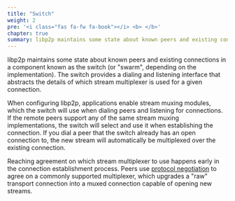 ```yaml
---
title: "Switch"
weight: 2
pre: '<i class="fas fa-fw fa-book"></i> <b> </b>'
chapter: true
summary: libp2p maintains some state about known peers and existing connections in a component known as the switch
---
```


libp2p maintains some state about known peers and existing connections in a component known as the switch (or "swarm", depending on the implementation). The switch provides a dialing and listening interface that abstracts the details of which stream multiplexer is used for a given connection.

When configuring libp2p, applications enable stream muxing modules, which the switch will use when dialing peers and listening for connections. If the remote peers support any of the same stream muxing implementations, the switch will select and use it when establishing the connection. If you dial a peer that the switch already has an open connection to, the
new stream will automatically be multiplexed over the existing connection.

Reaching agreement on which stream multiplexer to use happens early in the connection establishment process. Peers use [protocol negotiation](../../fundamentals/protocols/#protocol-negotiation) to agree on a commonly supported multiplexer, which upgrades a "raw" transport connection into a muxed connection capable of opening new streams.
